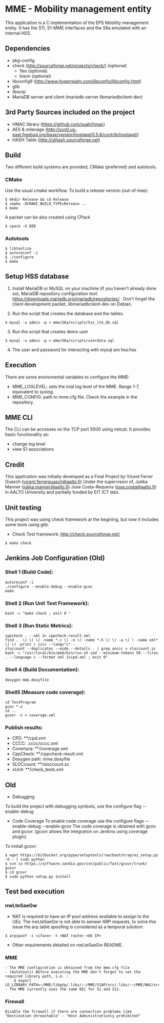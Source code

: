 MME - Mobility management entity
===================================
This application is a C implementation of the EPS Mobility management entity. It has the S11, S1-MME interfaces and the S6a emulated with an internal HSS.


Dependencies
------------
- pkg-config
- check (http://sourceforge.net/projects/check/) (optional)
   - flex (optional)
   - bison (optional)
- libconfig9 (http://www.hyperrealm.com/libconfig/libconfig.html)
- glib
- libsctp
- MariaDB server and client (mariadb-server libmariadbclient-dev)


3rd Party Sources included on the project
-----------------------------------------
- HMAC library (https://github.com/ouah/hmac)
- AES & milenage (http://svn0.us-east.freebsd.org/base/vendor/hostapd/0.5.8/contrib/hostapd/)
- HASH Table (http://uthash.sourceforge.net)


Build
-----
Two different build systems are provided, CMake (preferred) and autotools.

### CMake
Use the usual cmake workflow. To build a release version (out-of-tree):

```
$ mkdir Release && cd Release
$ cmake -DCMAKE_BUILD_TYPE=Release ..
$ make
```

A packet can be also created using CPack

```
$ cpack -G DEB
```

### Autotools

```
$ libtoolize
$ autoreconf -i
$ ./configure
$ make
```

Setup HSS database
------------------
1. Install MariaDB or MySQL on your machine (if you haven't already done so), MariaDB repository configuration tool: https://downloads.mariadb.org/mariadb/repositories/ . Don't forget the client development packet, libmariadbclient-dev on Debian.

2. Run the script that creates the database and the tables.
```
$ mysql -u admin -p < mme/S6a/scripts/hss_lte_db.sql
```

3. Run the script that creates demo user
```
$ mysql -u admin -p < mme/S6a/scripts/userdata.sql
```

4. The user and password for interacting with mysql are hss:hss


Execution
---------
There are some enviromental variables to configure the MME:
- MME_LOGLEVEL: sets the inial log level of the MME. Range 1-7, equivalent to syslog.
- MME_CONFIG: path to mme.cfg file. Check the example in the repository.


MME CLI
-------
The CLI can be accesses on the TCP port 5000 using netcat. It provides basic functionality as:
- change log level
- view S1 associations


Credit
------
This application was initially developed as a Final Project by
    Vicent Ferrer Guasch (vicent.ferrerguasch@aalto.fi)
Under the supervision of,
    Jukka Manner (jukka.manner@aalto.fi)
    Jose Costa-Requena (jose.costa@aalto.fi)
in AALTO University and partially funded by EIT ICT labs.


Unit testing
------------
This project was using check framework at the begining, but now it includes some tests using glib.

- Check Test framework: http://check.sourceforge.net/
```
$ make check
```


Jenkins Job Configuration (Old)
-------------------------------

### Shell 1 (Build Code):
```libtoolize -i
autoreconf -i
./configure --enable-debug --enable-gcov
make
```

### Shell 2 (Run Unit Test Framework):
```
bash -c "make check ; exit 0 "
```

### Shell 3 (Run Static Metrics):
```
cppcheck . --xml 2> cppcheck-result.xml
find .  \( \( \( -name *.c \) -o \( -name *.h \) \) -a \( ! -name xml* \) \) -print | cccc --lang="c" -
sloccount --duplicates --wide --details . | grep ansic > sloccount.sc
bash -c "/usr/local/bin/pmd/bin/run.sh cpd --minimum-tokens 50 --files . --language c --format xml 1>cpd.xml ; exit 0"
```

### Shell 4 (Build Documentation):
```
doxygen mme.doxyfile
```

### Shell5 (Measure code coverage):
```
cd TestProgram
gcov *.o
cd ..
gcovr -x > coverage.xml
```

### Publish results:
- CPD:			**/cpd.xml
- CCCC:			.cccc/cccc.xml
- Covertura:		**/coverage.xml
- CppCheck:		**/cppcheck-result.xml
- Doxygen path:	mme.doxyfile
- SLOCcount:		**/sloccount.sc
- xUnit:			**/check_tests.xml


Old
---
* Debugging

To build the project with debugging symbols, use the configure flag --enable-debug

* Code Coverage
To enable code coverage use the configure flags --enable-debug --enable-gcov
The code coverage is obtained with gcov and gcovr. (gcovr allows the integration on Jenkins using coverage plugin)

To install gcovr:
```
$ wget https://bitbucket.org/pypa/setuptools/raw/bootstrap/ez_setup.py -O - | sudo python
$ svn co https://software.sandia.gov/svn/public/fast/gcovr/trunk/ gcovr
$ cd gcovr
$ sudo python setup.py install
```


Test bed execution
------------------

### nwLteSaeGw
- NAT is required to have an IP pool address available to assign to the UEs. The nwLteSaeGw is not able to asnwer ARP requests, to solve this issue the arp table spoofing is considered as a temporal solution:
```
$ arpspoof -i <iface> -t <NAT route> <UE IP>
```

- Other requirements detailed on nwLteSaeGw README.

### MME
    - The MME configuration is obtained from the mme.cfg file
    - (Autotools) Before executing the MME don't forget to set the required library path, i.e. :
        $ export LD_LIBRARY_PATH=~/MME/libgtp/.libs/:~/MME/S1AP/src/.libs/:~/MME/NAS/src/.libs/
    - The MME currently uses the same NIC for S1 and S11.

### Firewall
    Disable the firewall if there are connection problems like
    "Destination Unreachable" - "Host Administratively prohibited"
